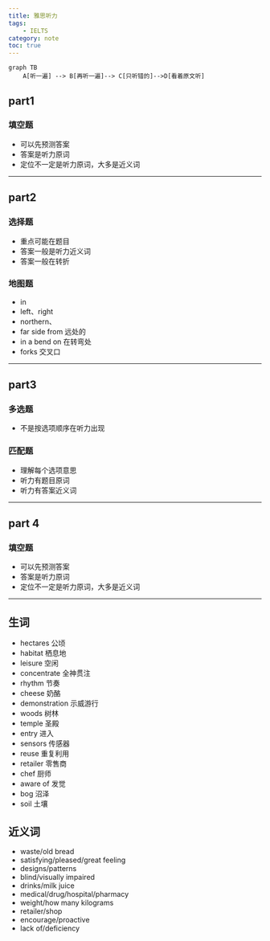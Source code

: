 ```yaml
---
title: 雅思听力
tags:
    - IELTS
category: note
toc: true
---
```


```mermaid
graph TB
    A[听一遍] --> B[再听一遍]--> C[只听错的]-->D[看着原文听]
```

## part1

### 填空题

* 可以先预测答案
* 答案是听力原词
* 定位不一定是听力原词，大多是近义词

---

## part2

### 选择题

* 重点可能在题目
* 答案一般是听力近义词
* 答案一般在转折

### 地图题

* in
* left、right
* northern、
* far side from 远处的
* in a bend on 在转弯处
* forks 交叉口

---

## part3

### 多选题

* 不是按选项顺序在听力出现

### 匹配题

* 理解每个选项意思
* 听力有题目原词
* 听力有答案近义词

---

## part 4

### 填空题

* 可以先预测答案
* 答案是听力原词
* 定位不一定是听力原词，大多是近义词

---

## 生词

* hectares 公顷
* habitat 栖息地
* leisure 空闲
* concentrate 全神贯注
* rhythm 节奏
* cheese 奶酪
* demonstration 示威游行
* woods 树林
* temple 圣殿
* entry 进入
* sensors 传感器
* reuse 重复利用
* retailer 零售商
* chef 厨师
* aware of 发觉
* bog 沼泽
* soil 土壤

## 近义词

* waste/old bread
* satisfying/pleased/great feeling
* designs/patterns
* blind/visually impaired
* drinks/milk juice
* medical/drug/hospital/pharmacy
* weight/how many kilograms
* retailer/shop
* encourage/proactive
* lack of/deficiency

